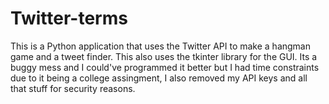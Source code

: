 # Twitter-terms
This is a Python application that uses the Twitter API to make a hangman game and a tweet finder. This also uses the tkinter library for the GUI. Its a buggy mess and I could've programmed it better but I had time constraints due to it being a college assingment,
I also removed my API keys and all that stuff for security reasons. 
